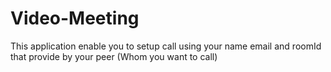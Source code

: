 # Video-Meeting
This application enable you to setup call using your name email and roomId that provide by your peer (Whom you want to call)

